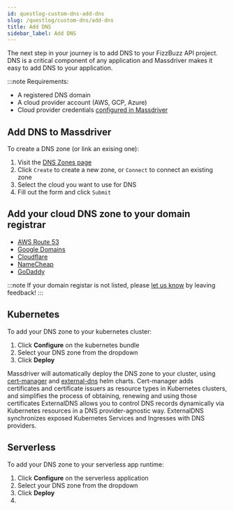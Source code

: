 ```yaml
---
id: questlog-custom-dns-add-dns
slug: /questlog/custom-dns/add-dns
title: Add DNS
sidebar_label: Add DNS
---
```


The next step in your journey is to add DNS to your FizzBuzz API project. DNS is a critical component of any application and Massdriver makes it easy to add DNS to your application.

:::note
Requirements:
- A registered DNS domain
- A cloud provider account (AWS, GCP, Azure)
- Cloud provider credentials [configured in Massdriver](https://app.massdriver.cloud/organization/credentials)

## Add DNS to Massdriver
To create a DNS zone (or link an exising one):
1. Visit the [DNS Zones page](https://app.massdriver.cloud/dns-zones)
2. Click `Create` to create a new zone, or `Connect` to connect an existing zone
3. Select the cloud you want to use for DNS
4. Fill out the form and click `Submit`

## Add your cloud DNS zone to your domain registrar
* [AWS Route 53](/questlog/custom-dns/route53)
* [Google Domains](/questlog/custom-dns/google)
* [Cloudflare](/questlog/custom-dns/cloudflare)
* [NameCheap](/questlog/custom-dns/namecheap)
* [GoDaddy](/questlog/custom-dns/godaddy)

:::note
If your domain registar is not listed, please [let us know](https://roadmap.massdriver.cloud) by leaving feedback! 
:::

## Kubernetes
To add your DNS zone to your kubernetes cluster: 
1. Click **Configure** on the kubernetes bundle
2. Select your DNS zone from the dropdown
3. Click **Deploy**

Massdriver will automatically deploy the DNS zone to your cluster, using [cert-manager](https://cert-manager.io/docs/) and [external-dns](https://github.com/kubernetes-sigs/external-dns) helm charts. Cert-manager adds certificates and certificate issuers as resource types in Kubernetes clusters, and simplifies the process of obtaining, renewing and using those certificates ExternalDNS allows you to control DNS records dynamically via Kubernetes resources in a DNS provider-agnostic way. ExternalDNS synchronizes exposed Kubernetes Services and Ingresses with DNS providers.

## Serverless
To add your DNS zone to your serverless app runtime:
1. Click **Configure** on the serverless application
2. Select your DNS zone from the dropdown
3. Click **Deploy**
4. 
